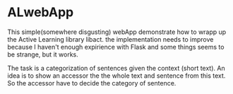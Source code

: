 # ALwebApp

This simple(somewhere disgusting) webApp demonstrate how to wrapp up the Active Learning library libact.
the implementation needs to improve because I haven't enough expirience with Flask
and some things seems to be strange, but it works.


The task is a categorization of sentences given the context (short text). 
An idea is to show an accessor the the whole text and sentence from this text.
So the accessor have to decide the category of sentence. 


